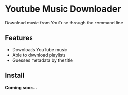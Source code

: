# Youtube Music Downloader
Download music from YouTube through the command line

## Features
* Downloads YouTube music
* Able to download playlists
* Guesses metadata by the title

## Install
**Coming soon...** 